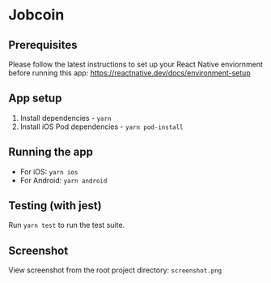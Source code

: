 # Jobcoin

## Prerequisites
Please follow the latest instructions to set up your React Native enviornment before running this app: https://reactnative.dev/docs/environment-setup

## App setup
1. Install dependencies - `yarn`
2. Install iOS Pod dependencies - `yarn pod-install`

## Running the app
- For iOS: `yarn ios`
- For Android: `yarn android`

## Testing (with jest)
Run `yarn test` to run the test suite.

## Screenshot
View screenshot from the root project directory: `screenshot.png`
